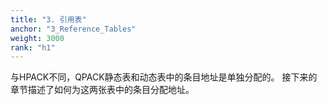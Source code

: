 ```yaml
---
title: "3. 引用表"
anchor: "3_Reference_Tables"
weight: 3000
rank: "h1"
---
```


与HPACK不同，QPACK静态表和动态表中的条目地址是单独分配的。
接下来的章节描述了如何为这两张表中的条目分配地址。
